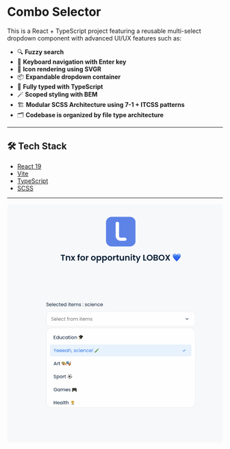 # Combo Selector

This is a React + TypeScript project featuring a reusable multi-select dropdown component with advanced UI/UX features such as:

- 🔍 **Fuzzy search**
- 🎯 **Keyboard navigation with Enter key**
- 🎨 **Icon rendering using SVGR**
- 📦 **Expandable dropdown container**
- 🧠 **Fully typed with TypeScript**
- 🪄 **Scoped styling with BEM**
- 🏗 **Modular SCSS Architecture using 7-1 + ITCSS patterns**
- 🗂️ **Codebase is organized by file type architecture**

---

## 🛠 Tech Stack

- [React 19](https://reactjs.org/)
- [Vite](https://vitejs.dev/)
- [TypeScript](https://www.typescriptlang.org/)
- [SCSS](https://sass-lang.com/)

---

![LOBOX COMBO SELECT SCREEN SHOT](./src/assets/images/readme-screen.png)
